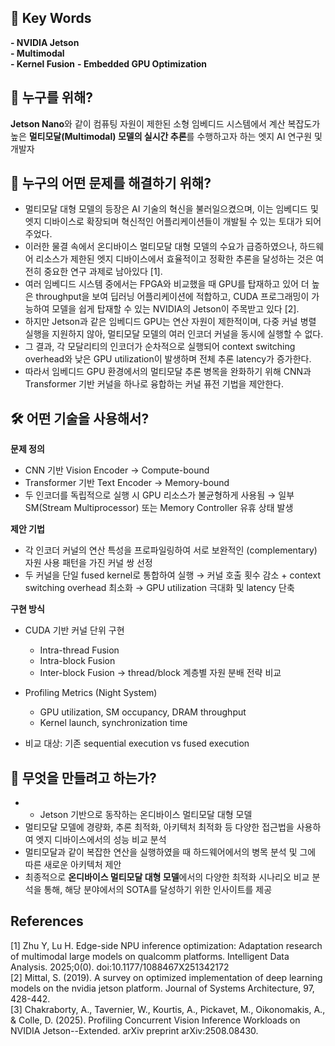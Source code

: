 ## 🔑 Key Words
**- NVIDIA Jetson**   
**- Multimodal**   
**- Kernel Fusion** 
**- Embedded GPU Optimization**   


## 👥 누구를 위해?
**Jetson Nano**와 같이 컴퓨팅 자원이 제한된 소형 임베디드 시스템에서 계산 복잡도가 높은 **멀티모달(Multimodal) 모델의 실시간 추론**를 수행하고자 하는 엣지 AI 연구원 및 개발자


## 🎯 누구의 어떤 문제를 해결하기 위해?
- 멀티모달 대형 모델의 등장은 AI 기술의 혁신을 불러일으켰으며, 이는 임베디드 및 엣지 디바이스로 확장되며 혁신적인 어플리케이션들이 개발될 수 있는 토대가 되어주었다.
- 이러한 물결 속에서 온디바이스 멀티모달 대형 모델의 수요가 급증하였으나, 하드웨어 리소스가 제한된 엣지 디바이스에서 효율적이고 정확한 추론을 달성하는 것은 여전히 중요한 연구 과제로 남아있다 [1].
- 여러 임베디드 시스템 중에서는 FPGA와 비교했을 때 GPU를 탑재하고 있어 더 높은 throughput을 보여 딥러닝 어플리케이션에 적합하고, CUDA 프로그래밍이 가능하여 모델을 쉽게 탑재할 수 있는 NVIDIA의 Jetson이 주목받고 있다 [2].
- 하지만 Jetson과 같은 임베디드 GPU는 연산 자원이 제한적이며, 다중 커널 병렬 실행을 지원하지 않아, 멀티모달 모델의 여러 인코더 커널을 동시에 실행할 수 없다.
- 그 결과, 각 모달리티의 인코더가 순차적으로 실행되어 context switching overhead와 낮은 GPU utilization이 발생하며 전체 추론 latency가 증가한다.
- 따라서 임베디드 GPU 환경에서의 멀티모달 추론 병목을 완화하기 위해 CNN과 Transformer 기반 커널을 하나로 융합하는 커널 퓨전 기법을 제안한다.


## 🛠 어떤 기술을 사용해서?

**문제 정의**
- CNN 기반 Vision Encoder → Compute-bound
- Transformer 기반 Text Encoder → Memory-bound
- 두 인코더를 독립적으로 실행 시 GPU 리소스가 불균형하게 사용됨
  → 일부 SM(Stream Multiprocessor) 또는 Memory Controller 유휴 상태 발생

**제안 기법**

- 각 인코더 커널의 연산 특성을 프로파일링하여 서로 보완적인 (complementary) 자원 사용 패턴을 가진 커널 쌍 선정
- 두 커널을 단일 fused kernel로 통합하여 실행
  → 커널 호출 횟수 감소 + context switching overhead 최소화
  → GPU utilization 극대화 및 latency 단축

**구현 방식**

- CUDA 기반 커널 단위 구현
    - Intra-thread Fusion
    - Intra-block Fusion
    - Inter-block Fusion
      → thread/block 계층별 자원 분배 전략 비교
        
- Profiling Metrics (Night System)
    - GPU utilization, SM occupancy, DRAM throughput
    - Kernel launch, synchronization time
- 비교 대상: 기존 sequential execution vs fused execution

## 🚀 무엇을 만들려고 하는가?
- - Jetson 기반으로 동작하는 온디바이스 멀티모달 대형 모델
- 멀티모달 모델에 경량화, 추론 최적화, 아키텍처 최적화 등 다양한 접근법을 사용하여 엣지 디바이스에서의 성능 비교 분석
- 멀티모달과 같이 복잡한 연산을 실행하였을 때 하드웨어에서의 병목 분석 및 그에 따른 새로운 아키텍처 제안
- 최종적으로 **온디바이스 멀티모달 대형 모델**에서의 다양한 최적화 시나리오 비교 분석을 통해, 해당 분야에서의 SOTA를 달성하기 위한 인사이트를 제공

   
## References   
[1] Zhu Y, Lu H. Edge-side NPU inference optimization: Adaptation research of multimodal large models on qualcomm platforms. Intelligent Data Analysis. 2025;0(0). doi:10.1177/1088467X251342172   
[2] Mittal, S. (2019). A survey on optimized implementation of deep learning models on the nvidia jetson platform. Journal of Systems Architecture, 97, 428-442.   
[3] Chakraborty, A., Tavernier, W., Kourtis, A., Pickavet, M., Oikonomakis, A., & Colle, D. (2025). Profiling Concurrent Vision Inference Workloads on NVIDIA Jetson--Extended. arXiv preprint arXiv:2508.08430.   


